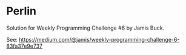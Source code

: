 # Perlin

Solution for Weekly Programming Challenge #6 by Jamis Buck.

See: https://medium.com/@jamis/weekly-programming-challenge-6-83fa37e9e737
